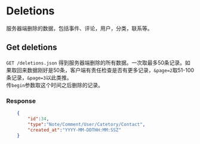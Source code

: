 # Deletions
服务器端删除的数据，包括事件、评论，用户，分类，联系等。

## Get deletions
`GET /deletions.json` 得到服务器端删除的所有数据。一次取最多50条记录。如果取回来数据刚好是50条，客户端有责任检查是否有更多记录，`&page=2`取51-100条记录，`&page=3`以此类推。  
传`begin`参数取这个时间之后删除的记录。

### Response

```json
	{
		"id":34,  
		"type":"Note/Comment/User/Catetory/Contact",
		"created_at":"YYYY-MM-DDTHH:MM:SSZ"
	}
```